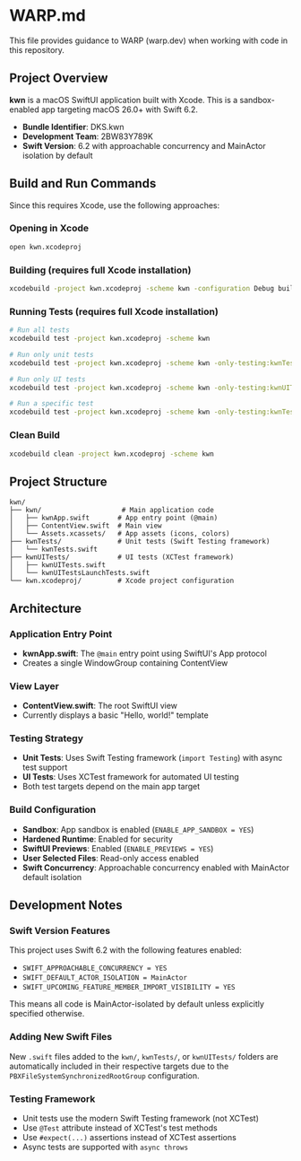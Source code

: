 # WARP.md

This file provides guidance to WARP (warp.dev) when working with code in this repository.

## Project Overview

**kwn** is a macOS SwiftUI application built with Xcode. This is a sandbox-enabled app targeting macOS 26.0+ with Swift 6.2.

- **Bundle Identifier**: DKS.kwn
- **Development Team**: 2BW83Y789K
- **Swift Version**: 6.2 with approachable concurrency and MainActor isolation by default

## Build and Run Commands

Since this requires Xcode, use the following approaches:

### Opening in Xcode
```bash
open kwn.xcodeproj
```

### Building (requires full Xcode installation)
```bash
xcodebuild -project kwn.xcodeproj -scheme kwn -configuration Debug build
```

### Running Tests (requires full Xcode installation)
```bash
# Run all tests
xcodebuild test -project kwn.xcodeproj -scheme kwn

# Run only unit tests
xcodebuild test -project kwn.xcodeproj -scheme kwn -only-testing:kwnTests

# Run only UI tests
xcodebuild test -project kwn.xcodeproj -scheme kwn -only-testing:kwnUITests

# Run a specific test
xcodebuild test -project kwn.xcodeproj -scheme kwn -only-testing:kwnTests/kwnTests/example
```

### Clean Build
```bash
xcodebuild clean -project kwn.xcodeproj -scheme kwn
```

## Project Structure

```
kwn/
├── kwn/                    # Main application code
│   ├── kwnApp.swift       # App entry point (@main)
│   ├── ContentView.swift  # Main view
│   └── Assets.xcassets/   # App assets (icons, colors)
├── kwnTests/              # Unit tests (Swift Testing framework)
│   └── kwnTests.swift
├── kwnUITests/            # UI tests (XCTest framework)
│   ├── kwnUITests.swift
│   └── kwnUITestsLaunchTests.swift
└── kwn.xcodeproj/         # Xcode project configuration
```

## Architecture

### Application Entry Point
- **kwnApp.swift**: The `@main` entry point using SwiftUI's App protocol
- Creates a single WindowGroup containing ContentView

### View Layer
- **ContentView.swift**: The root SwiftUI view
- Currently displays a basic "Hello, world!" template

### Testing Strategy
- **Unit Tests**: Uses Swift Testing framework (`import Testing`) with async test support
- **UI Tests**: Uses XCTest framework for automated UI testing
- Both test targets depend on the main app target

### Build Configuration
- **Sandbox**: App sandbox is enabled (`ENABLE_APP_SANDBOX = YES`)
- **Hardened Runtime**: Enabled for security
- **SwiftUI Previews**: Enabled (`ENABLE_PREVIEWS = YES`)
- **User Selected Files**: Read-only access enabled
- **Swift Concurrency**: Approachable concurrency enabled with MainActor default isolation

## Development Notes

### Swift Version Features
This project uses Swift 6.2 with the following features enabled:
- `SWIFT_APPROACHABLE_CONCURRENCY = YES`
- `SWIFT_DEFAULT_ACTOR_ISOLATION = MainActor`
- `SWIFT_UPCOMING_FEATURE_MEMBER_IMPORT_VISIBILITY = YES`

This means all code is MainActor-isolated by default unless explicitly specified otherwise.

### Adding New Swift Files
New `.swift` files added to the `kwn/`, `kwnTests/`, or `kwnUITests/` folders are automatically included in their respective targets due to the `PBXFileSystemSynchronizedRootGroup` configuration.

### Testing Framework
- Unit tests use the modern Swift Testing framework (not XCTest)
- Use `@Test` attribute instead of XCTest's test methods
- Use `#expect(...)` assertions instead of XCTest assertions
- Async tests are supported with `async throws`
